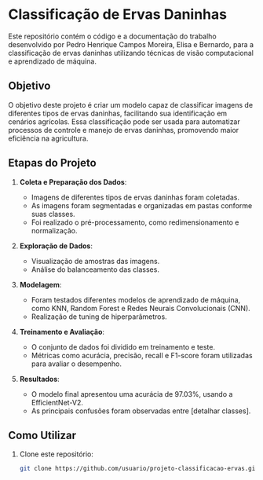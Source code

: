 # Classificação de Ervas Daninhas

Este repositório contém o código e a documentação do trabalho desenvolvido por Pedro Henrique Campos Moreira, Elisa e Bernardo, para a classificação de ervas daninhas utilizando técnicas de visão computacional e aprendizado de máquina.

## Objetivo
O objetivo deste projeto é criar um modelo capaz de classificar imagens de diferentes tipos de ervas daninhas, facilitando sua identificação em cenários agrícolas. Essa classificação pode ser usada para automatizar processos de controle e manejo de ervas daninhas, promovendo maior eficiência na agricultura.

## Etapas do Projeto
1. **Coleta e Preparação dos Dados**:
   - Imagens de diferentes tipos de ervas daninhas foram coletadas.
   - As imagens foram segmentadas e organizadas em pastas conforme suas classes.
   - Foi realizado o pré-processamento, como redimensionamento e normalização.

2. **Exploração de Dados**:
   - Visualização de amostras das imagens.
   - Análise do balanceamento das classes.

3. **Modelagem**:
   - Foram testados diferentes modelos de aprendizado de máquina, como KNN, Random Forest e Redes Neurais Convolucionais (CNN).
   - Realização de tuning de hiperparâmetros.

4. **Treinamento e Avaliação**:
   - O conjunto de dados foi dividido em treinamento e teste.
   - Métricas como acurácia, precisão, recall e F1-score foram utilizadas para avaliar o desempenho.

5. **Resultados**:
   - O modelo final apresentou uma acurácia de 97.03%, usando a EfficientNet-V2.
   - As principais confusões foram observadas entre [detalhar classes].

## Como Utilizar
1. Clone este repositório:
   ```bash
   git clone https://github.com/usuario/projeto-classificacao-ervas.git
